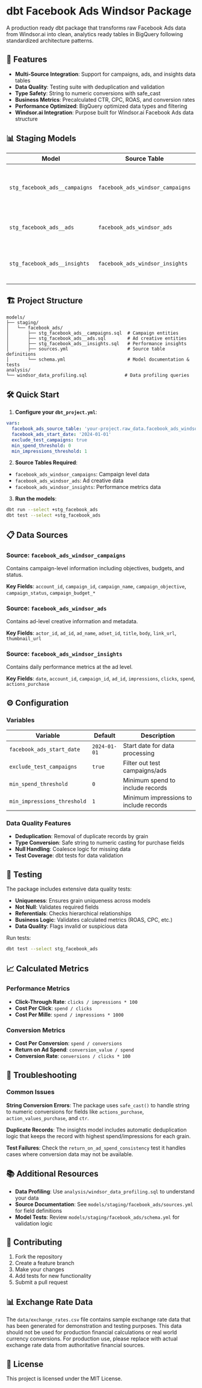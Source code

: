 # dbt Facebook Ads Windsor Package

A production ready dbt package that transforms raw Facebook Ads data from Windsor.ai into clean, analytics ready tables in BigQuery following standardized architecture patterns.

## 🚀 Features
- **Multi-Source Integration**: Support for campaigns, ads, and insights data tables
- **Data Quality**: Testing suite with deduplication and validation
- **Type Safety**: String to numeric conversions with safe_cast
- **Business Metrics**: Precalculated CTR, CPC, ROAS, and conversion rates
- **Performance Optimized**: BigQuery optimized data types and filtering
- **Windsor.ai Integration**: Purpose built for Windsor.ai Facebook Ads data structure

## 📊 Staging Models

| Model | Source Table | Grain | Description |
|-------|--------------|-------|-------------|
| `stg_facebook_ads__campaigns` | `facebook_ads_windsor_campaigns` | Campaign | Campaign level entities with hierarchy and metadata |
| `stg_facebook_ads__ads` | `facebook_ads_windsor_ads` | Ad | Ad level entities with creative information |
| `stg_facebook_ads__insights` | `facebook_ads_windsor_insights` | Date + Account + Campaign + Ad | Daily performance metrics with deduplication |

## 🏗️ Project Structure

```
models/
├── staging/
│   └── facebook_ads/
│       ├── stg_facebook_ads__campaigns.sql  # Campaign entities
│       ├── stg_facebook_ads__ads.sql        # Ad creative entities  
│       ├── stg_facebook_ads__insights.sql   # Performance insights
│       ├── sources.yml                      # Source table definitions
│       └── schema.yml                       # Model documentation & tests
analysis/
└── windsor_data_profiling.sql              # Data profiling queries
```

## 🛠 Quick Start

1. **Configure your `dbt_project.yml`**:
```yaml
vars:
  facebook_ads_source_table: 'your-project.raw_data.facebook_ads_windsor_campaigns'
  facebook_ads_start_date: '2024-01-01'
  exclude_test_campaigns: true
  min_spend_threshold: 0
  min_impressions_threshold: 1
```

2. **Source Tables Required**:
- `facebook_ads_windsor_campaigns`: Campaign level data
- `facebook_ads_windsor_ads`: Ad creative data  
- `facebook_ads_windsor_insights`: Performance metrics data

3. **Run the models**:
```bash
dbt run --select +stg_facebook_ads
dbt test --select +stg_facebook_ads
```

## 📋 Data Sources

### Source: `facebook_ads_windsor_campaigns`
Contains campaign-level information including objectives, budgets, and status.

**Key Fields**: `account_id`, `campaign_id`, `campaign_name`, `campaign_objective`, `campaign_status`, `campaign_budget_*`

### Source: `facebook_ads_windsor_ads` 
Contains ad-level creative information and metadata.

**Key Fields**: `actor_id`, `ad_id`, `ad_name`, `adset_id`, `title`, `body`, `link_url`, `thumbnail_url`

### Source: `facebook_ads_windsor_insights`
Contains daily performance metrics at the ad level.

**Key Fields**: `date`, `account_id`, `campaign_id`, `ad_id`, `impressions`, `clicks`, `spend`, `actions_purchase`

## ⚙️ Configuration

### Variables

| Variable | Default | Description |
|----------|---------|-------------|
| `facebook_ads_start_date` | `2024-01-01` | Start date for data processing |
| `exclude_test_campaigns` | `true` | Filter out test campaigns/ads |
| `min_spend_threshold` | `0` | Minimum spend to include records |
| `min_impressions_threshold` | `1` | Minimum impressions to include records |

### Data Quality Features

- **Deduplication**: Removal of duplicate records by grain
- **Type Conversion**: Safe string to numeric casting for purchase fields
- **Null Handling**: Coalesce logic for missing data
- **Test Coverage**: dbt tests for data validation

## 🧪 Testing

The package includes extensive data quality tests:

- **Uniqueness**: Ensures grain uniqueness across models
- **Not Null**: Validates required fields
- **Referentials**: Checks hierarchical relationships
- **Business Logic**: Validates calculated metrics (ROAS, CPC, etc.)
- **Data Quality**: Flags invalid or suspicious data

Run tests:
```bash
dbt test --select stg_facebook_ads
```

## 📈 Calculated Metrics

### Performance Metrics
- **Click-Through Rate**: `clicks / impressions * 100`
- **Cost Per Click**: `spend / clicks`
- **Cost Per Mille**: `spend / impressions * 1000`

### Conversion Metrics  
- **Cost Per Conversion**: `spend / conversions`
- **Return on Ad Spend**: `conversion_value / spend`
- **Conversion Rate**: `conversions / clicks * 100`

## 🔧 Troubleshooting

### Common Issues

**String Conversion Errors**: The package uses `safe_cast()` to handle string to numeric conversions for fields like `actions_purchase`, `action_values_purchase`, and `ctr`.

**Duplicate Records**: The insights model includes automatic deduplication logic that keeps the record with highest spend/impressions for each grain.

**Test Failures**: Check the `return_on_ad_spend_consistency` test it handles cases where conversion data may not be available.

## 📚 Additional Resources

- **Data Profiling**: Use `analysis/windsor_data_profiling.sql` to understand your data
- **Source Documentation**: See `models/staging/facebook_ads/sources.yml` for field definitions
- **Model Tests**: Review `models/staging/facebook_ads/schema.yml` for validation logic

## 🤝 Contributing

1. Fork the repository
2. Create a feature branch
3. Make your changes
4. Add tests for new functionality
5. Submit a pull request

## 📊 Exchange Rate Data

The `data/exchange_rates.csv` file contains sample exchange rate data that has been generated for demonstration and testing purposes. This data should not be used for production financial calculations or real world currency conversions. For production use, please replace with actual exchange rate data from authoritative financial sources.

## 📄 License

This project is licensed under the MIT License.